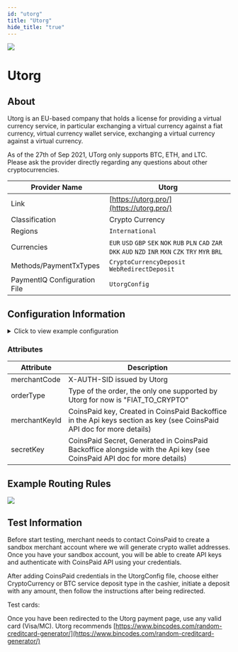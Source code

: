 ```yaml
--- 
id: "utorg" 
title: "Utorg"
hide_title: "true"
---
```

 
![](/img/providers/logos/utorglogo.png)

# Utorg

## About
Utorg is an EU-based company that holds a license for providing a virtual currency service, in particular exchanging a virtual currency against a fiat currency, virtual currency wallet service, exchanging a virtual currency against a virtual currency.

As of the 27th of Sep 2021, UTorg only supports BTC, ETH, and LTC.<br/>
Please ask the provider directly regarding any questions about other cryptocurrencies.

| Provider Name                | Utorg                                                                                                       |
|------------------------------|-------------------------------------------------------------------------------------------------------------|
| Link                         | [https://utorg.pro/](https://utorg.pro/)                                                                    |
| Classification               | Crypto Currency                                                                                             |
| Regions                      | `International`                                                                                             |
| Currencies                   | `EUR` `USD` `GBP` `SEK` `NOK` `RUB` `PLN` `CAD` `ZAR` `DKK` `AUD` `NZD` `INR` `MXN` `CZK` `TRY` `MYR` `BRL` |
| Methods/PaymentTxTypes       | `CryptoCurrencyDeposit` `WebRedirectDeposit`                                                                |
| PaymentIQ Configuration File | `UtorgConfig`                                                                                               |

## Configuration Information

<details>
<summary>Click to view example configuration</summary>
<br/>

```xml
  <com.devcode.paymentiq.integration.utorg.UtorgConfig>
  <enabled>true</enabled>
  <accounts>
    <entry>
     <string>default</string>
     <account>
        <supportedCurrencies>EUR|USD|GBP|NOK|SEK|RUB|PLN|RUB|CAD|ZAR|DKK|AUD|NZD|INR|MXN|CZK|TRY|MYR|BRL</supportedCurrencies>
        <merchantCode>???</merchantCode>
        <merchantKeyId>???</merchantKeyId> <!--CoinsPaid Key -->
       <secretKey>???</secretKey> <!-- CoinsPaid Secret -->
       <container>window</container>
     </account>
    </entry>
  </accounts>
  <testMode>true</testMode>
  <orderType>FIAT_TO_CRYPTO</orderType>
</com.devcode.paymentiq.integration.utorg.UtorgConfig>
```


</details>

### Attributes

| Attribute     | Description                                                                                                              |
|---------------|--------------------------------------------------------------------------------------------------------------------------|
| merchantCode  | X-AUTH-SID issued by Utorg                                                                                               |
| orderType     | Type of the order, the only one supported by Utorg for now is "FIAT_TO_CRYPTO"                                           |
| merchantKeyId | CoinsPaid key, Created in CoinsPaid Backoffice in the Api keys section as key (see CoinsPaid API doc for more details)   |
| secretKey     | CoinsPaid Secret,  Generated in CoinsPaid Backoffice alongside with the Api key (see CoinsPaid API doc for more details) |

## Example Routing Rules

![](/img/providers/routing/utorgrouting.png)

## Test Information

Before start testing, merchant needs to contact CoinsPaid to create a sandbox merchant account where we will generate crypto wallet addresses.
Once you have your sandbox account, you will be able to create API keys and authenticate with CoinsPaid API using your credentials.

After adding CoinsPaid credentials in the UtorgConfig file, choose either CryptoCurrency or BTC service deposit type in the cashier, initiate a deposit with any amount, then follow the instructions after being redirected.

Test cards:

Once you have been redirected to the Utorg payment page, use any valid card (Visa/MC). Utorg recommends  [https://www.bincodes.com/random-creditcard-generator/](https://www.bincodes.com/random-creditcard-generator/) 




